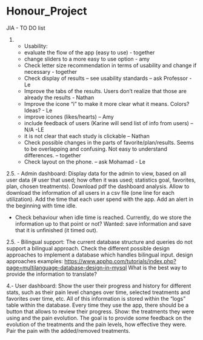 # Honour_Project

JIA - TO DO list


1. - Usability:
	- evaluate the flow of the app (easy to use) - together
	- change sliders to a more easy to use option - amy
	- Check letter size recommendation in terms of usability and change if necessary - together
	- Check display of results – see usability standards – ask Professor - Le
	- Improve the tabs of the results. Users don’t realize that those are already the results - Nathan
	- Improve the icone “i” to make it more clear what it means. Colors? Ideas? - Le
	- improve icones (likes/hearts) – Amy
	- include feedback of users (Karine will send list of info from users) – N/A -LE
	- it is not clear that each study is clickable – Nathan 
	- Check possible changes in the parts of favorite/plan/results. Seems to be overlapping and confusing. 	Not easy to understand differences. – together
	- Check layout on the phone. – ask Mohamad - Le


2.5. - Admin dashboard: Display data for the admin to view, based on all user data (# user that used; how often it was used; statistics goal, favorites, plan, chosen treatments). Download pdf the dashboard analysis. Allow to download the information of all users in a csv file (one line for each utilization). Add the time that each user spend with the app. Add an alert in the beginning with time idle.
- Check behaviour when idle time is reached. Currently, do we store the information up to that point or not? Wanted: save information and save that it is unfinished (it timed out).

2.5. - Bilingual support: The current database structure and queries do not support a bilingual approach. Check the different possible design approaches to implement a database which handles bilingual input.
design approaches examples: https://www.apphp.com/tutorials/index.php?page=multilanguage-database-design-in-mysql
What is the best way to provide the information to translate?

4.- User dashboard: Show the user their progress and history for different stats, such as their pain level changes over time, selected treatments and favorites over time, etc. All of this information is stored within the “logs” table within the database. Every time they use the app, there should be a button that allows to review their progress. Show: the treatments they were using and the pain evolution. The goal is to provide some feedback on the evolution of the treatments and the pain levels, how effective they were. Pair the pain with the added/removed treatments.


